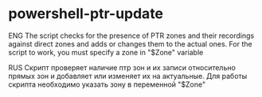 # powershell-ptr-update
ENG
The script checks for the presence of PTR zones and their recordings against direct zones and adds or changes them to the actual ones.
For the script to work, you must specify a zone in "$Zone" variable

RUS
Скрипт проверяет наличие птр зон и их записи относительно прямых зон и добавляет или изменяет их на актуальные.
Для работы скрипта необходимо указать зону в переменной "$Zone"
